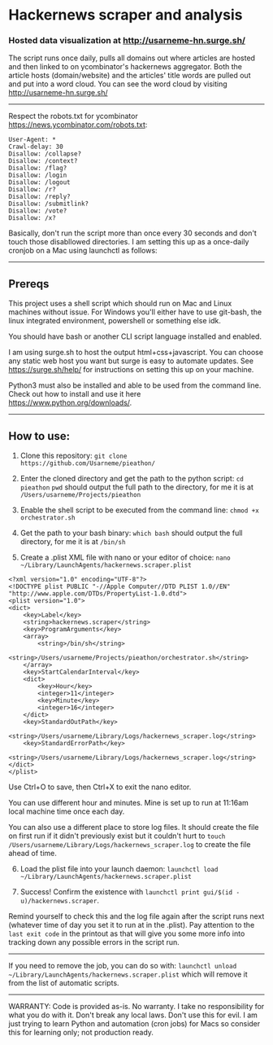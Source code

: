# Hackernews scraper and analysis

### Hosted data visualization at http://usarneme-hn.surge.sh/

The script runs once daily, pulls all domains out where articles are hosted and then linked to on ycombinator's hackernews aggregator. Both the article hosts (domain/website) and the articles' title words are pulled out and put into a word cloud. You can see the word cloud by visiting http://usarneme-hn.surge.sh/

---

Respect the robots.txt for ycombinator https://news.ycombinator.com/robots.txt:
```
User-Agent: *
Crawl-delay: 30
Disallow: /collapse?
Disallow: /context?
Disallow: /flag?
Disallow: /login
Disallow: /logout
Disallow: /r?
Disallow: /reply?
Disallow: /submitlink?
Disallow: /vote?
Disallow: /x?
```

Basically, don't run the script more than once every 30 seconds and don't touch those disabllowed directories. I am setting this up as a once-daily cronjob on a Mac using launchctl as follows:

---

## Prereqs

This project uses a shell script which should run on Mac and Linux machines without issue. For Windows you'll either have to use git-bash, the linux integrated environment, powershell or something else idk.

You should have bash or another CLI script language installed and enabled.

I am using surge.sh to host the output html+css+javascript. You can choose any static web host you want but surge is easy to automate updates. See https://surge.sh/help/ for instructions on setting this up on your machine.

Python3 must also be installed and able to be used from the command line. Check out how to install and use it here https://www.python.org/downloads/.

---

## How to use:


1. Clone this repository:
`git clone https://github.com/Usarneme/pieathon/`

2. Enter the cloned directory and get the path to the python script:
`cd pieathon`
`pwd` should output the full path to the directory, for me it is at `/Users/usarneme/Projects/pieathon`

3. Enable the shell script to be executed from the command line:
`chmod +x orchestrator.sh`

4. Get the path to your bash binary:
`which bash` should output the full directory, for me it is at `/bin/sh`

5. Create a .plist XML file with nano or your editor of choice:
`nano ~/Library/LaunchAgents/hackernews.scraper.plist`

```
<?xml version="1.0" encoding="UTF-8"?>
<!DOCTYPE plist PUBLIC "-//Apple Computer//DTD PLIST 1.0//EN" "http://www.apple.com/DTDs/PropertyList-1.0.dtd">
<plist version="1.0">
<dict>
    <key>Label</key>
    <string>hackernews.scraper</string>
    <key>ProgramArguments</key>
    <array>
        <string>/bin/sh</string>
        <string>/Users/usarneme/Projects/pieathon/orchestrator.sh</string>
    </array>
    <key>StartCalendarInterval</key>
    <dict>
        <key>Hour</key>
        <integer>11</integer>
        <key>Minute</key>
        <integer>16</integer>
    </dict>
    <key>StandardOutPath</key>
    <string>/Users/usarneme/Library/Logs/hackernews_scraper.log</string>
    <key>StandardErrorPath</key>
    <string>/Users/usarneme/Library/Logs/hackernews_scraper.log</string>
</dict>
</plist>
```

Use Ctrl+O to save, then Ctrl+X to exit the nano editor.


You can use different hour and minutes. Mine is set up to run at 11:16am local machine time once each day.


You can also use a different place to store log files. It should create the file on first run if it didn't previously exist but it couldn't hurt to `touch /Users/usarneme/Library/Logs/hackernews_scraper.log` to create the file ahead of time.

6. Load the plist file into your launch daemon: `launchctl load ~/Library/LaunchAgents/hackernews.scraper.plist`

7. Success! Confirm the existence with `launchctl print gui/$(id -u)/hackernews.scraper`.


Remind yourself to check this and the log file again after the script runs next (whatever time of day you set it to run at in the .plist). Pay attention to the `last exit code` in the printout as that will give you some more info into tracking down any possible errors in the script run.

---

If you need to remove the job, you can do so with:
`launchctl unload ~/Library/LaunchAgents/hackernews.scraper.plist`
which will remove it from the list of automatic scripts.

---

WARRANTY: Code is provided as-is. No warranty. I take no responsibility for what you do with it. Don't break any local laws. Don't use this for evil. I am just trying to learn Python and automation (cron jobs) for Macs so consider this for learning only; not production ready.

